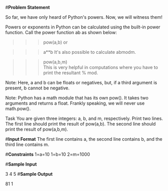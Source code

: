 #**Problem Statement**

So far, we have only heard of Python's powers. Now, we will witness them!

Powers or exponents in Python can be calculated using the built-in power function. Call the power function ab as shown below:

>>> pow(a,b) 
or

>>> a**b
It's also possible to calculate abmodm.

>>> pow(a,b,m)  
This is very helpful in computations where you have to print the resultant % mod.

Note: Here, a and b can be floats or negatives, but, if a third argument is present, b cannot be negative.

Note: Python has a math module that has its own pow(). It takes two arguments and returns a float. Frankly speaking, we will never use math.pow().

Task 
You are given three integers: a, b, and m, respectively. Print two lines. 
The first line should print the result of pow(a,b). The second line should print the result of pow(a,b,m).

#**Input Format** 
The first line contains a, the second line contains b, and the third line contains m.

#**Constraints** 
1=a=10 
1=b=10 
2=m=1000

#**Sample Input**

3
4
5
#**Sample Output**

81
1